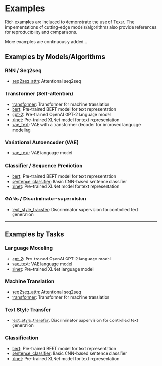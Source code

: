 # Examples #

Rich examples are included to demonstrate the use of Texar. The implementations of cutting-edge models/algorithms also provide references for reproducibility and comparisons. 

More examples are continuously added...

## Examples by Models/Algorithms ##

### RNN / Seq2seq ###

* [seq2seq_attn](https://github.com/asyml/texar-pytorch/tree/master/examples/seq2seq_attn): Attentional seq2seq

### Transformer (Self-attention) ###

* [transformer](https://github.com/asyml/texar-pytorch/tree/master/examples/transformer): Transformer for machine translation
* [bert](https://github.com/asyml/texar-pytorch/tree/master/examples/bert): Pre-trained BERT model for text representation
* [gpt-2](https://github.com/asyml/texar-pytorch/tree/master/examples/gpt-2): Pre-trained OpenAI GPT-2 language model
* [xlnet](https://github.com/asyml/texar-pytorch/tree/master/examples/xlnet): Pre-trained XLNet model for text representation
* [vae_text](https://github.com/asyml/texar-pytorch/tree/master/examples/vae_text): VAE with a transformer decoder for improved language modeling 

### Variational Autoencoder (VAE) ###

* [vae_text](https://github.com/asyml/texar-pytorch/tree/master/examples/vae_text): VAE language model

### Classifier / Sequence Prediction ###  

* [bert](https://github.com/asyml/texar-pytorch/tree/master/examples/bert): Pre-trained BERT model for text representation
* [sentence_classifier](https://github.com/asyml/texar-pytorch/tree/master/examples/sentence_classifier): Basic CNN-based sentence classifier
* [xlnet](https://github.com/asyml/texar-pytorch/tree/master/examples/xlnet): Pre-trained XLNet model for text representation

### GANs / Discriminator-supervision ###

* [text_style_transfer](https://github.com/asyml/texar-pytorch/tree/master/examples/text_style_transfer): Discriminator supervision for controlled text generation

---

## Examples by Tasks

### Language Modeling ###

* [gpt-2](https://github.com/asyml/texar-pytorch/tree/master/examples/gpt-2): Pre-trained OpenAI GPT-2 language model
* [vae_text](https://github.com/asyml/texar-pytorch/tree/master/examples/vae_text): VAE language model
* [xlnet](https://github.com/asyml/texar-pytorch/tree/master/examples/xlnet): Pre-trained XLNet language model

### Machine Translation ###

* [seq2seq_attn](https://github.com/asyml/texar-pytorch/tree/master/examples/seq2seq_attn): Attentional seq2seq
* [transformer](https://github.com/asyml/texar-pytorch/tree/master/examples/transformer): Transformer for machine translation

### Text Style Transfer ###

* [text_style_transfer](https://github.com/asyml/texar-pytorch/tree/master/examples/text_style_transfer): Discriminator supervision for controlled text generation


### Classification ###

* [bert](https://github.com/asyml/texar-pytorch/tree/master/examples/bert): Pre-trained BERT model for text representation
* [sentence_classifier](https://github.com/asyml/texar-pytorch/tree/master/examples/sentence_classifier): Basic CNN-based sentence classifier
* [xlnet](https://github.com/asyml/texar-pytorch/tree/master/examples/xlnet): Pre-trained XLNet model for text representation
